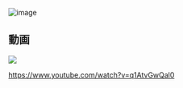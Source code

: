 ![image](https://user-images.githubusercontent.com/7016217/90295885-0d393d00-dec5-11ea-8a78-dfcfac1ae7e9.png)

## 動画
[![](https://img.youtube.com/vi/q1AtvGwQal0/0.jpg)](https://www.youtube.com/watch?v=q1AtvGwQal0)

https://www.youtube.com/watch?v=q1AtvGwQal0

